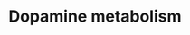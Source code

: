 ---
annotations:
- id: CL:0000700
  parent: native cell
  type: Cell Type Ontology
  value: dopaminergic neuron
- id: PW:0000409
  parent: classic metabolic pathway
  type: Pathway Ontology
  value: dopamine metabolic pathway
- id: PW:0000002
  parent: classic metabolic pathway
  type: Pathway Ontology
  value: classic metabolic pathway
- id: PW:0002511
  parent: classic metabolic pathway
  type: Pathway Ontology
  value: dopamine degradation pathway
- id: PW:0000394
  parent: signaling pathway
  type: Pathway Ontology
  value: dopamine signaling pathway
- id: PW:0000802
  parent: classic metabolic pathway
  type: Pathway Ontology
  value: dopamine biosynthetic pathway
authors:
- Mostaszewski
- MaintBot
- Egonw
- DeSl
- Marvin M2
- Mkutmon
- AMTan
- Khanspers
citedin:
- link: PMC9015122
description: 'Dopamine is an organic chemical of the catecholamine and phenethylamine
  families that plays several important roles in the brain and body. It is an amine
  synthesized by removing a carboxyl group from a molecule of its precursor chemical
  L-DOPA, which is synthesized in the brain and kidneys. Dopamine is also synthesized
  in plants and most animals.  The dopamine system plays a central role in several
  significant medical conditions, including Parkinson''s disease. Parkinson''s disease
  is an age-related disorder characterized by movement disorders such as stiffness
  of the body, slowing of movement, and trembling of limbs when they are not in use.
  The main symptoms are caused by the loss of dopamine-secreting cells in the substantia
  nigra. These dopamine cells are especially vulnerable to damage, and a variety of
  insults, including encephalitis (as depicted in the book and movie "Awakenings"),
  repeated sports-related concussions, and some forms of chemical poisoning such as
  MPTP, can lead to substantial cell loss, producing a parkinsonian syndrome that
  is similar in its main features to Parkinson''s disease. The most widely used treatment
  for parkinsonism is administration of L-DOPA, the metabolic precursor for dopamine.
  L-DOPA is converted to dopamine in the brain and various parts of the body by the
  enzyme DOPA decarboxylase. L-DOPA is used rather than dopamine itself because, unlike
  dopamine, it is capable of crossing the blood-brain barrier. Description source:
  [https://en.wikipedia.org/wiki/Dopamine Wikipedia]  Proteins on this pathway have
  targeted assays available via the [https://assays.cancer.gov/available_assays?wp_id=WP2436
  CPTAC Assay Portal]'
last-edited: 2019-09-17
ndex: d83a45c4-8b64-11eb-9e72-0ac135e8bacf
organisms:
- Homo sapiens
redirect_from:
- /index.php/Pathway:WP2436
- /instance/WP2436
- /instance/WP2436_rr107129
revision: r107129
schema-jsonld:
- '@context': https://schema.org/
  '@id': https://wikipathways.github.io/pathways/WP2436.html
  '@type': Dataset
  creator:
    '@type': Organization
    name: WikiPathways
  description: 'Dopamine is an organic chemical of the catecholamine and phenethylamine
    families that plays several important roles in the brain and body. It is an amine
    synthesized by removing a carboxyl group from a molecule of its precursor chemical
    L-DOPA, which is synthesized in the brain and kidneys. Dopamine is also synthesized
    in plants and most animals.  The dopamine system plays a central role in several
    significant medical conditions, including Parkinson''s disease. Parkinson''s disease
    is an age-related disorder characterized by movement disorders such as stiffness
    of the body, slowing of movement, and trembling of limbs when they are not in
    use. The main symptoms are caused by the loss of dopamine-secreting cells in the
    substantia nigra. These dopamine cells are especially vulnerable to damage, and
    a variety of insults, including encephalitis (as depicted in the book and movie
    "Awakenings"), repeated sports-related concussions, and some forms of chemical
    poisoning such as MPTP, can lead to substantial cell loss, producing a parkinsonian
    syndrome that is similar in its main features to Parkinson''s disease. The most
    widely used treatment for parkinsonism is administration of L-DOPA, the metabolic
    precursor for dopamine. L-DOPA is converted to dopamine in the brain and various
    parts of the body by the enzyme DOPA decarboxylase. L-DOPA is used rather than
    dopamine itself because, unlike dopamine, it is capable of crossing the blood-brain
    barrier. Description source: [https://en.wikipedia.org/wiki/Dopamine Wikipedia]  Proteins
    on this pathway have targeted assays available via the [https://assays.cancer.gov/available_assays?wp_id=WP2436
    CPTAC Assay Portal]'
  keywords:
  - 1-chloro-2,4-dinitrobenzene
  - 3-Methoxytyramine
  - 4a-Hydroxytetrahydrobiopterin
  - 5,6-Dihydroxyindole
  - Ammonia
  - CO2
  - COMT
  - DDC
  - DHICA
  - DOPAC
  - DOPAL
  - DOPET
  - Dopamine
  - Dopamine quinone
  - Dopaminochrome
  - FAD
  - Glutathione
  - H2O
  - H2O2
  - Homovanillic acid
  - Homovanillin
  - ICQA
  - L-Dopa
  - L-Dopa quinone
  - L-Dopachrome
  - L-Tyrosine
  - Leucodopachrome
  - Leukoaminochrome
  - MAOA
  - MAOB
  - N-Methylserotonin
  - NQO1
  - Neuromelanin
  - O2
  - PPP2CA
  - PPP2CB
  - PRKACA
  - PRKACB
  - PRKACG
  - ROS
  - S-Adenosylhomocysteine
  - S-Adenosylmethionine
  - SOD1
  - TH
  - TYR
  - Tetrahydrobiopterin
  - iron(2+)
  license: CC0
  name: Dopamine metabolism
seo: CreativeWork
title: Dopamine metabolism
wpid: WP2436
---